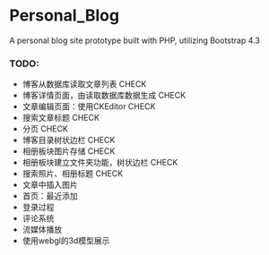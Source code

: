 # Personal_Blog
A personal blog site prototype built with PHP, utilizing Bootstrap 4.3  
   
### TODO:
- 博客从数据库读取文章列表 CHECK
- 博客详情页面，由读取数据库数据生成 CHECK
- 文章编辑页面：使用CKEditor CHECK
- 搜索文章标题 CHECK
- 分页 CHECK
- 博客目录树状边栏 CHECK
- 相册板块图片存储 CHECK
- 相册板块建立文件夹功能，树状边栏 CHECK
- 搜索照片、相册标题 CHECK
- 文章中插入图片
- 首页：最近添加
- 登录过程
- 评论系统
- 流媒体播放
- 使用webgl的3d模型展示